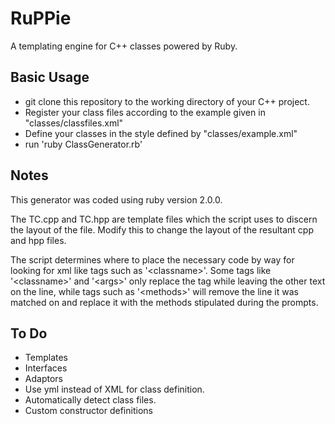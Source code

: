 # RuPPie
A templating engine for C++ classes powered by Ruby.

## Basic Usage
* git clone this repository to the working directory of your C++ project.
* Register your class files according to the example given in "classes/classfiles.xml"
* Define your classes in the style defined by "classes/example.xml" 
* run 'ruby ClassGenerator.rb'

## Notes
This generator was coded using ruby version 2.0.0. 

The TC.cpp and TC.hpp are template files which the script uses to discern the layout of the file. Modify this to change the layout of the resultant cpp and hpp files. 

The script determines where to place the necessary code by way for looking for xml like tags such as '\<classname\>'. Some tags like '\<classname\>' and '\<args\>' only replace the tag while leaving the other text on the line, while tags such as '\<methods\>' will remove the line it was matched on and replace it with the methods stipulated during the prompts.

## To Do
* Templates
* Interfaces
* Adaptors
* Use yml instead of XML for class definition.
* Automatically detect class files.
* Custom constructor definitions
